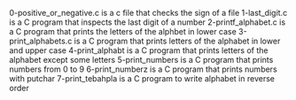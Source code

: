 0-positive_or_negative.c is a c file that checks the sign of a file
1-last_digit.c is a C program that inspects the last digit of a number
2-printf_alphabet.c is a C program that prints the letters of the alphbet in lower case
3-print_alphabets.c is a C program that prints letters of the alphabet in lower and upper case
4-print_alphabt is a C program that prints letters of the alphabet except some letters
5-print_numbers is a C program that prints numbers from 0 to 9
6-print_numberz is a C program that prints numbers with putchar
7-print_tebahpla is a C program to write alphabet in reverse order
